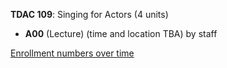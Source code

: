 **TDAC 109**: Singing for Actors (4 units)

- **A00** (Lecture) (time and location TBA) by staff

[Enrollment numbers over time](./TDAC109.tsv)
